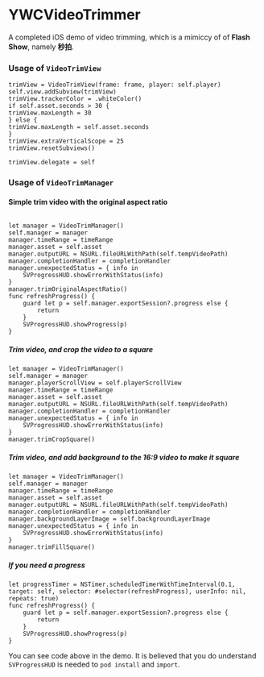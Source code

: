 # YWCVideoTrimmer
A completed iOS demo of video trimming, which is a mimiccy of of **Flash Show**, namely **秒拍**. 

### Usage of `VideoTrimView`
```
trimView = VideoTrimView(frame: frame, player: self.player)
self.view.addSubview(trimView)
trimView.trackerColor = .whiteColor()
if self.asset.seconds > 30 {
trimView.maxLength = 30
} else {
trimView.maxLength = self.asset.seconds
}
trimView.extraVerticalScope = 25
trimView.resetSubviews()

trimView.delegate = self
```


### Usage of `VideoTrimManager`
#### Simple trim video with the original aspect ratio
```

let manager = VideoTrimManager()
self.manager = manager
manager.timeRange = timeRange
manager.asset = self.asset
manager.outputURL = NSURL.fileURLWithPath(self.tempVideoPath)
manager.completionHandler = completionHandler
manager.unexpectedStatus = { info in
    SVProgressHUD.showErrorWithStatus(info)
}
manager.trimOriginalAspectRatio()
func refreshProgress() {
    guard let p = self.manager.exportSession?.progress else {
        return
    }
    SVProgressHUD.showProgress(p)
}
```
##### Trim video, and crop the video to a square
```
let manager = VideoTrimManager()
self.manager = manager
manager.playerScrollView = self.playerScrollView
manager.timeRange = timeRange
manager.asset = self.asset
manager.outputURL = NSURL.fileURLWithPath(self.tempVideoPath)
manager.completionHandler = completionHandler
manager.unexpectedStatus = { info in
    SVProgressHUD.showErrorWithStatus(info)
}
manager.trimCropSquare()
```
##### Trim video, and add background to the 16:9 video to make it square
```
let manager = VideoTrimManager()
self.manager = manager
manager.timeRange = timeRange
manager.asset = self.asset
manager.outputURL = NSURL.fileURLWithPath(self.tempVideoPath)
manager.completionHandler = completionHandler
manager.backgroundLayerImage = self.backgroundLayerImage
manager.unexpectedStatus = { info in
    SVProgressHUD.showErrorWithStatus(info)
}
manager.trimFillSquare()
```
##### If you need a progress
```
let progressTimer = NSTimer.scheduledTimerWithTimeInterval(0.1, target: self, selector: #selector(refreshProgress), userInfo: nil, repeats: true)
func refreshProgress() {
    guard let p = self.manager.exportSession?.progress else {
        return
    }
    SVProgressHUD.showProgress(p)
}
```
You can see code above in the demo. It is believed that you do understand `SVProgressHUD` is needed to `pod install` and `import`. 

